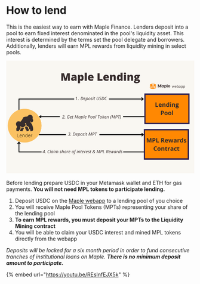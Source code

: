 # How to lend

This is the easiest way to earn with Maple Finance. Lenders deposit into a pool to earn fixed interest denominated in the pool's liquidity asset. This interest is determined by the terms set the pool delegate and borrowers. Additionally, lenders will earn MPL rewards from liquidity mining in select pools.

![](../.gitbook/assets/maple-lending.png)

Before lending prepare USDC in your Metamask wallet and ETH for gas payments. **You will not need MPL tokens to participate lending.**

1. Deposit USDC on the [Maple webapp](https://app.maple.finance/#/liquidity) to a lending pool of you choice
2. You will receive Maple Pool Tokens \(MPTs\) representing your share of the lending pool
3. **To earn MPL rewards, you must deposit your MPTs to the Liquidity Mining contract**
4. You will be able to claim your USDC interest and mined MPL tokens directly from the webapp

_Deposits will be locked for a six month period in order to fund consecutive tranches of institutional loans on Maple. **There is no minimum deposit amount to participate.**_

{% embed url="https://youtu.be/REsInfEJX5k" %}

